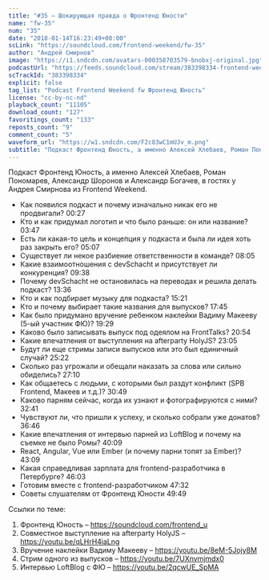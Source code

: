 ```yaml
---
title: "#35 – Шокирующая правда о Фронтенд Юности"
name: "fw-35"
num: "35"
date: "2018-01-14T16:23:49+00:00"
scLink: "https://soundcloud.com/frontend-weekend/fw-35"
author: "Андрей Смирнов"
image: "https://i1.sndcdn.com/avatars-000358703579-bnobxj-original.jpg"
podcastUrl: "https://feeds.soundcloud.com/stream/383398334-frontend-weekend-fw-35.m4a"
scTrackId: "383398334"
explicit: false
tag_list: "Podcast Frontend Weekend fw Фронтенд Юность"
license: "cc-by-nc-nd"
playback_count: "11105"
download_count: "127"
favoritings_count: "133"
reposts_count: "9"
comment_count: "5"
waveform_url: "https://w1.sndcdn.com/F2c83wC1mUJv_m.png"
subtitle: "Подкаст Фронтенд Юность, а именно Алексей Хлебаев, Роман Пономарев, Александр Шоронов и Александр Богачев, в гостях у Андрея Смирнова из Frontend Weekend. "
---
```


Подкаст Фронтенд Юность, а именно Алексей Хлебаев, Роман Пономарев, Александр Шоронов и Александр Богачев, в гостях у Андрея Смирнова из Frontend Weekend.

- Как появился подкаст и почему изначально никак его не продвигали? <timecode sec="27">00:27</timecode>
- Кто и как придумал логотип и что было раньше: он или название? <timecode sec="227">03:47</timecode>
- Есть ли какая-то цель и концепция у подкаста и была ли идея хоть раз закрыть его? <timecode sec="307">05:07</timecode>
- Существует ли некое разбиение ответственности в команде? <timecode sec="485">08:05</timecode>
- Какие взаимоотношения с devSchacht и присутствует ли конкуренция? <timecode sec="578">09:38</timecode>
- Почему devSchacht не остановилась на переводах и решила делать подкаст? <timecode sec="816">13:36</timecode>
- Кто и как подбирает музыку для подкаста? <timecode sec="921">15:21</timecode>
- Кто и почему выбирает такие названия для выпусков? <timecode sec="1065">17:45</timecode>
- Как было придумано вручение ребенком наклейки Вадиму Макееву (5-ый участник ФЮ)? <timecode sec="1169">19:29</timecode>
- Каково было записывать выпуск под одеялом на FrontTalks? <timecode sec="1254">20:54</timecode>
- Какие впечатления от выступления на afterparty HolyJS? <timecode sec="1385">23:05</timecode>
- Будут ли еще стримы записи выпусков или это был единичный случай? <timecode sec="1522">25:22</timecode>
- Сколько раз угрожали и обещали наказать за слова или сильно обиделись? <timecode sec="1630">27:10</timecode>
- Как общаетесь с людьми, с которыми был раздут конфликт (SPB Frontend, Макеев и т.д.)? <timecode sec="1849">30:49</timecode>
- Каково парням сейчас, когда их узнают и фотографируются с ними? <timecode sec="1961">32:41</timecode>
- Чувствуют ли, что пришли к успеху, и сколько собрали уже донатов? <timecode sec="2206">36:46</timecode>
- Какие впечатления от интервью парней из LoftBlog и почему на съемке не было Ромы? <timecode sec="2409">40:09</timecode>
- React, Angular, Vue или Ember (и почему парни топят за Ember)? <timecode sec="2589">43:09</timecode>
- Какая справедливая зарплата для frontend-разработчика в Петербурге? <timecode sec="2763">46:03</timecode>
- Готовим вместе с frontend-разработчиком <timecode sec="2852">47:32</timecode>
- Советы слушателям от Фронтенд Юности <timecode sec="2989">49:49</timecode>

Ссылки по теме:

1. Фронтенд Юность – https://soundcloud.com/frontend_u
2. Совместное выступление на afterparty HolyJS – https://youtu.be/qLHrH4iaLng
3. Вручение наклейки Вадиму Макееву – https://youtu.be/8eM-5Jojy8M
4. Стрим одного из выпусков – https://youtu.be/7UXnvmjmdx0
5. Интервью LoftBlog c ФЮ – https://youtu.be/2qcwUE_SpMA
